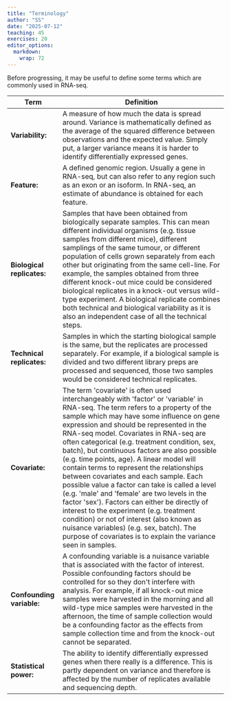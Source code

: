 ```yaml
---
title: "Terminology"
author: "SS"
date: "2025-07-12"
teaching: 45
exercises: 20
editor_options: 
  markdown: 
    wrap: 72
---
```


Before progressing, it may be useful to define some terms which are commonly used in RNA-seq.

| Term | Definition |
|------|------------|
| **Variability:** | A measure of how much the data is spread around. Variance is mathematically defined as the average of the squared difference between observations and the expected value. Simply put, a larger variance means it is harder to identify differentially expressed genes. |
| **Feature:** | A defined genomic region. Usually a gene in RNA-seq, but can also refer to any region such as an exon or an isoform. In RNA-seq, an estimate of abundance is obtained for each feature. |
| **Biological replicates:** | Samples that have been obtained from biologically separate samples. This can mean different individual organisms (e.g. tissue samples from different mice), different samplings of the same tumour, or different population of cells grown separately from each other but originating from the same cell-line. For example, the samples obtained from three different knock-out mice could be considered biological replicates in a knock-out versus wild-type experiment. A biological replicate combines both technical and biological variability as it is also an independent case of all the technical steps. |
| **Technical replicates:** | Samples in which the starting biological sample is the same, but the replicates are processed separately. For example, if a biological sample is divided and two different library preps are processed and sequenced, those two samples would be considered technical replicates. |
| **Covariate:** | The term 'covariate' is often used interchangeably with 'factor' or 'variable' in RNA-seq. The term refers to a property of the sample which may have some influence on gene expression and should be represented in the RNA-seq model. Covariates in RNA-seq are often categorical (e.g. treatment condition, sex, batch), but continuous factors are also possible (e.g. time points, age). A linear model will contain terms to represent the relationships between covariates and each sample. Each possible value a factor can take is called a level (e.g. 'male' and 'female' are two levels in the factor 'sex'). Factors can either be directly of interest to the experiment (e.g. treatment condition) or not of interest (also known as nuisance variables) (e.g. sex, batch). The purpose of covariates is to explain the variance seen in samples. |
| **Confounding variable:** | A confounding variable is a nuisance variable that is associated with the factor of interest. Possible confounding factors should be controlled for so they don't interfere with analysis. For example, if all knock-out mice samples were harvested in the morning and all wild-type mice samples were harvested in the afternoon, the time of sample collection would be a confounding factor as the effects from sample collection time and from the knock-out cannot be separated. |
| **Statistical power:** | The ability to identify differentially expressed genes when there really is a difference. This is partly dependent on variance and therefore is affected by the number of replicates available and sequencing depth. |
